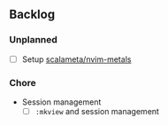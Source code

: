 ## Backlog

### Unplanned

- [ ] Setup [scalameta/nvim-metals](https://github.com/scalameta/nvim-metals)

### Chore

- Session management
    - [ ] `:mkview` and session management
